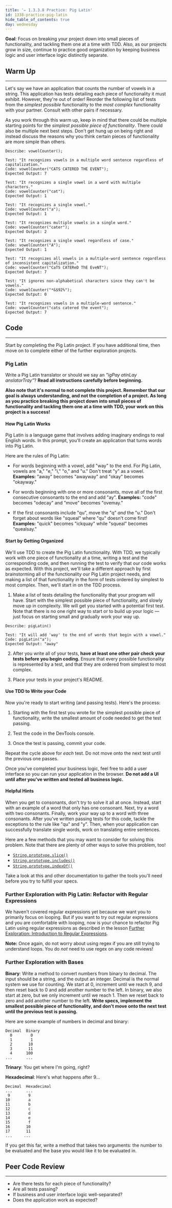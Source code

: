 ```yaml
---
title: '✏️ 1.3.3.8 Practice: Pig Latin'
id: 1338-practice-pig-latin
hide_table_of_contents: true
day: wednesday
---
```


**Goal**: Focus on breaking your project down into small pieces of functionality, and tackling them one at a time with TDD. Also, as our projects grow in size, continue to practice good organization by keeping business logic and user interface logic distinctly separate.

## Warm Up
<hr />

Let's say we have an application that counts the number of vowels in a string. This application has tests detailing each piece of functionality it must exhibit. However, they're out of order! Reorder the following list of tests from the _simplest possible_ functionality to the _most complex_ functionality with your partner. Consult with other pairs if necessary. 

As you work through this warm up, keep in mind that there could be multiple starting points for the _simplest possible piece of functionality_. There could also be multiple next best steps. Don't get hung up on being right and instead discuss the reasons why you think certain pieces of functionality are more simple than others. 

```
Describe: vowelCounter();

Test: "It recognizes vowels in a multiple word sentence regardless of capitalization."
Code: vowelCounter("CATS CATERED THE EVENT");
Expected Output: 7

Test: "It recognizes a single vowel in a word with multiple characters."
Code: vowelCounter("cat");
Expected Output: 1

Test: "It recognizes a single vowel."
Code: vowelCounter("a");
Expected Output: 1

Test: "It recognizes multiple vowels in a single word."
Code: vowelCounter("cater");
Expected Output: 2

Test: "It recognizes a single vowel regardless of case."
Code: vowelCounter("A");
Expected Output: 1

Test: "It recognizes all vowels in a multiple-word sentence regardless of inconsistent capitalization."
Code: vowelCounter("CaTS CATEReD ThE EveNT");
Expected Output: 7

Test: "It ignores non-alphabetical characters since they can't be vowels."
Code: vowelCounter("*&$92%");
Expected Output: 0

Test: "It recognizes vowels in a multiple-word sentence."
Code: vowelCounter("cats catered the event");
Expected Output: 7
```

## Code
---

Start by completing the Pig Latin project. If you have additional time, then move on to complete either of the further exploration projects.

### Pig Latin

Write a Pig Latin translator or should we say an _"igPay atinLay anslatorTray"_?  **Read all instructions carefully before beginning.** 

**Also note that it's normal to not complete this project. Remember that our goal is always understanding, and not the completion of a project. As long as you practice breaking this project down into small pieces of functionality and tackling them one at a time with TDD, your work on this project is a success!**

#### How Pig Latin Works

Pig Latin is a language game that involves adding imaginary endings to real English words. In this prompt, you'll create an application that turns words into Pig Latin.

Here are the rules of Pig Latin:

* For words beginning with a vowel, add "way" to the end. For Pig Latin, vowels are "a," "e," "i," "o," and "u." Don't treat "y" as a vowel. **Examples:** "away" becomes "awayway" and "okay" becomes "okayway."

* For words beginning with one or more consonants, move all of the first consecutive consonants to the end and add "ay". **Examples:** "code" becomes "odecay" and "move" becomes "ovemay."

* If the first consonants include "qu", move the "q" _and_ the "u." Don't forget about words like "squeal" where "qu" doesn't come first! **Examples:** "quick" becomes "ickquay" while "squeal" becomes "quealsay."

#### Start by Getting Organized

We'll use TDD to create the Pig Latin functionality. With TDD, we typically work with one piece of functionality at a time, writing a test and the corresponding code, and then running the test to verify that our code works as expected. With this project, we'll take a different approach by first brainstorming all of the functionality our Pig Latin project needs, and making a list of that functionality in the form of tests ordered by simplest to most complex. Then, we'll start in on the TDD process.

1. Make a list of tests detailing the functionality that your program will have. Start with the simplest possible piece of functionality, and slowly move up in complexity. We will get you started with a potential first test. Note that there is no one right way to start or to build up your logic — just focus on starting small and gradually work your way up.

```
Describe: pigLatin()

Test: "It will add 'way' to the end of words that begin with a vowel."
Code: pigLatin("a");
Expected Output: "away"
```

2. After you write all of your tests, **have at least one other pair check your tests before you begin coding.** Ensure that every possible functionality is represented by a test, and that they are ordered from simplest to most complex.

3. Place your tests in your project's README.

#### Use TDD to Write your Code

Now you're ready to start writing (and passing tests). Here's the process:

1. Starting with the first test you wrote for the simplest possible piece of functionality, write the smallest amount of code needed to get the test passing.

2. Test the code in the DevTools console.

3. Once the test is passing, commit your code.

Repeat the cycle above for _each_ test. Do not move onto the next test until the previous one passes. 

Once you've completed your business logic, feel free to add a user interface so you can run your application in the browser. **Do not add a UI until after you've written and tested all business logic.**

#### Helpful Hints

When you get to consonants, don't try to solve it all at once. Instead, start with an example of a word that only has one consonant. Next, try a word with two consonants. Finally, work your way up to a word with three consonants. After you've written passing tests for this code, tackle the exceptions to the rule like "qu" and "y". Then, when your application can successfully translate single words, work on translating entire sentences.

Here are a few methods that you may want to consider for solving this problem. Note that there are plenty of other ways to solve this problem, too!

* [`String.prototype.slice()`](https://developer.mozilla.org/en-US/docs/Web/JavaScript/Reference/Global_Objects/String/slice)
* [`String.prototype.includes()`](https://developer.mozilla.org/en-US/docs/Web/JavaScript/Reference/Global_Objects/String/includes)
* [`String.prototype.indexOf()`](https://developer.mozilla.org/en-US/docs/Web/JavaScript/Reference/Global_Objects/String/indexOf)

Take a look at this and other documentation to gather the tools you'll need before you try to fulfill your specs.

### Further Exploration with Pig Latin: Refactor with Regular Expressions

We haven't covered regular expressions yet because we want you to primarily focus on looping. But if you want to try out regular expressions and you are comfortable with looping, now is your chance to refactor Pig Latin using regular expressions as described in the lesson [Further Exploration: Introduction to Regular Expressions]( https://old.learnhowtoprogram.com/introduction-to-programming/arrays-and-looping/further-exploration-introduction-to-regular-expressions).

**Note:** Once again, do not worry about using regex if you are still trying to understand loops. You do _not_ need to use regex on any code reviews!

### Further Exploration with Bases

**Binary**:  Write a method to convert numbers from binary to decimal. The input should be a string, and the output an integer. Decimal is the normal system we use for counting. We start at 0, increment until we reach 9, and then reset back to 0 and add another number to the left. In binary, we also start at zero, but we only increment until we reach 1. Then we reset back to zero and add another number to the left. **Write specs, implement the smallest possible piece of functionality, and don't move onto the next test until the previous test is passing.**

Here are some example of numbers in decimal and binary:

```
Decimal  Binary
  0        0
  1        1
  2       10
  3       11
  4      100
...      ...
```

**Trinary**:  You get where I'm going, right?

**Hexadecimal**: Here's what happens after 9...

```
Decimal  Hexadecimal
...      ...
 9        9
10        a
11        b
12        c
13        d
14        e
15        f
16       10
17       11
...     ...
```

If you get this far, write a method that takes two arguments: the number to be evaluated and the base you would like it to be evaluated in.

## Peer Code Review
<hr />

* Are there tests for each piece of functionality?
* Are all tests passing?
* If business and user interface logic well-separated?
* Does the application work as expected?
